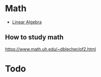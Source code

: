 # Math

+ [Linear Algebra](https://github.com/billyxs/notes.md/blob/master/math/LINEAR-ALGEBRA.md)


## How to study math

https://www.math.uh.edu/~dblecher/pf2.html

# Todo

